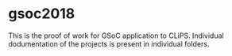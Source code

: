 # gsoc2018
This is the proof of work for GSoC application to CLiPS.
Individual dodumentation of the projects is present in individual folders.
